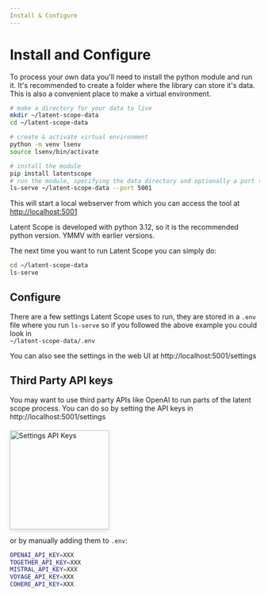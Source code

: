 ```yaml
---
Install & Configure
---
```



# Install and Configure
To process your own data you'll need to install the python module and run it. 
It's recommended to create a folder where the library can store it's data.
This is also a convenient place to make a virtual environment.

```bash
# make a directory for your data to live
mkdir ~/latent-scope-data
cd ~/latent-scope-data

# create & activate virtual environment
python -m venv lsenv
source lsenv/bin/activate

# install the module
pip install latentscope
# run the module, specifying the data directory and optionally a port to run on
ls-serve ~/latent-scope-data --port 5001
```
This will start a local webserver from which you can access the tool at [http://localhost:5001](http://localhost:5001)

Latent Scope is developed with python 3.12, so it is the recommended python version. YMMV with earlier versions.

The next time you want to run Latent Scope you can simply do:
```bash
cd ~/latent-scope-data
ls-serve
```

## Configure
There are a few settings Latent Scope uses to run, they are stored in a `.env` file where you run `ls-serve` so if you followed the above example you could look in   
`~/latent-scope-data/.env`   

You can also see the settings in the web UI at http://localhost:5001/settings

## Third Party API keys
You may want to use third party APIs like OpenAI to run parts of the latent scope process. 
You can do so by setting the API keys in http://localhost:5001/settings

<img src="/assets/install/settings-api-keys.png" alt="Settings API Keys" style="height: 200px; box-shadow: 0px 4px 8px rgba(0, 0, 0, 0.1); margin-top: 5px;">



or by manually adding them to `.env`:
```bash
OPENAI_API_KEY=XXX
TOGETHER_API_KEY=XXX
MISTRAL_API_KEY=XXX
VOYAGE_API_KEY=XXX
COHERE_API_KEY=XXX
```